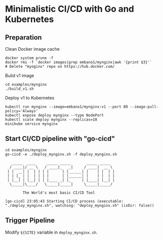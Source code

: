# Minimalistic CI/CD with Go and Kubernetes

## Preparation

Clean Docker image cache

```
docker system prune -f
docker rmi -f `docker images|grep embano1/mynginx|awk '{print $3}'`
# Delete "mynginx" repo on https://hub.docker.com/
```

Build v1 image

```
cd examples/mynginx
./build_v1.sh
```

Deploy v1 to Kubernetes

```
kubectl run mynginx --image=embano1/mynginx:v1 --port 80 --image-pull-policy='Always'
kubectl expose deploy mynginx --type NodePort
kubectl scale deploy mynginx --replicas=10
minikube service mynginx
```

## Start CI/CD pipeline with "go-cicd"

```
cd examples/mynginx
go-cicd -e ./deploy_mynginx.sh -f deploy_mynginx.sh

   _____  ____     _____ _____       _____ _____
  / ____|/ __ \   / ____|_   _|     / ____|  __ \
 | |  __| |  | | | |      | |______| |    | |  | |
 | | |_ | |  | | | |      | |______| |    | |  | |
 | |__| | |__| | | |____ _| |_     | |____| |__| |
  \_____|\____/   \_____|_____|     \_____|_____/

        The World's most basic CI/CD Tool

[go-cicd] 23:05:43 Starting CI/CD process (executable: "./deploy_mynginx.sh", watching: "deploy_mynginx.sh" (isDir: false))
```

## Trigger Pipeline

Modify `${SITE}` variable in `deploy_mynginx.sh`.
